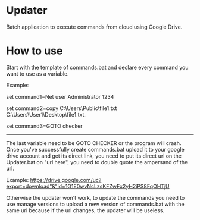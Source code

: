 # Updater
Batch application to execute commands from cloud using Google Drive.
# How to use
Start with the template of commands.bat and declare every command you want to use as a variable.

Example: 

set command1=Net user Administrator 1234

set command2=copy C:\Users\Public\file1.txt C:\Users\User1\Desktop\file1.txt.

set command3=GOTO checker

---
The last variable need to be GOTO CHECKER or the program will crash.
Once you've successfully create commands.bat upload it to your google drive account and get its direct link, 
you need to put its direct url on the Updater.bat on "url here", you need to double quote the
ampersand of the url. 

Example:
https://drive.google.com/uc?export=download"&"id=1G1E0wvNcLzsKFZwFx2yH2iPS8FqOHTjU

Otherwise the updater won't work, to update the commands you need to use manage versions to upload
a new version of commands.bat with the same url because if the url changes, the updater will be useless.
